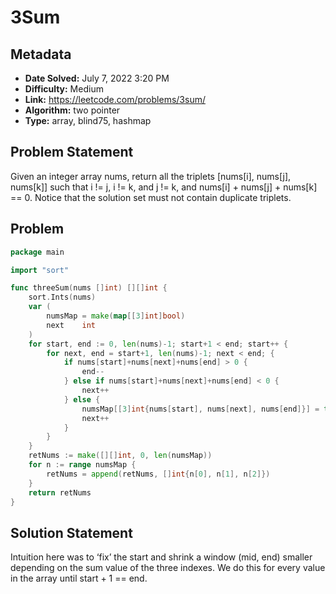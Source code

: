 # 3Sum

## Metadata

- **Date Solved:** July 7, 2022 3:20 PM
- **Difficulty:** Medium
- **Link:** https://leetcode.com/problems/3sum/
- **Algorithm:** two pointer
- **Type:** array, blind75, hashmap

## Problem Statement

Given an integer array nums, return all the triplets [nums[i], nums[j], nums[k]] such that i != j, i != k, and j != k, and nums[i] + nums[j] + nums[k] == 0.
Notice that the solution set must not contain duplicate triplets.

## Problem


```go
package main

import "sort"

func threeSum(nums []int) [][]int {
	sort.Ints(nums)
	var (
		numsMap = make(map[[3]int]bool)
		next    int
	)
	for start, end := 0, len(nums)-1; start+1 < end; start++ {
		for next, end = start+1, len(nums)-1; next < end; {
			if nums[start]+nums[next]+nums[end] > 0 {
				end--
			} else if nums[start]+nums[next]+nums[end] < 0 {
				next++
			} else {
				numsMap[[3]int{nums[start], nums[next], nums[end]}] = true
				next++
			}
		}
	}
	retNums := make([][]int, 0, len(numsMap))
	for n := range numsMap {
		retNums = append(retNums, []int{n[0], n[1], n[2]})
	}
	return retNums
}
```

## Solution Statement


Intuition here was to ‘fix’ the start and shrink a window (mid, end) smaller depending on the sum value of the three indexes. We do this for every value in the array until start + 1 == end.
